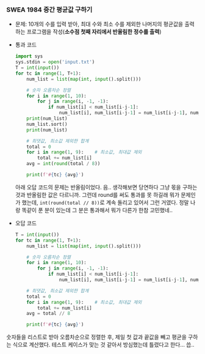 ### SWEA 1984 중간 평균값 구하기

- 문제: 10개의 수를 입력 받아, 최대 수와 최소 수를 제외한 나머지의 평균값을 출력하는 프로그램을 작성(**소수점 첫째 자리에서 반올림한 정수를 출력**)

- 통과 코드
  
  ```python
  import sys
  sys.stdin = open('input.txt')
  T = int(input())
  for tc in range(1, T+1):
      num_list = list(map(int, input().split()))
  
      # 숫자 오름차순 정렬
      for i in range(1, 10):
          for j in range(i, -1, -1):
              if num_list[i] < num_list[i-j-1]:
                  num_list[i], num_list[i-j-1] = num_list[i-j-1], num_list[i]
      print(num_list)
      num_list.sort()
      print(num_list)
  
      # 최댓값, 최소값 제외한 합계
      total = 0
      for i in range(1, 9):    # 최소값, 최대값 제외
          total += num_list[i]
      avg = int(round(total / 8))
  
      print(f'#{tc} {avg}')
  
  ```
  
  아래 오답 코드의 문제는 반올림이었다. 음.. 생각해보면 당연하다 그냥 몫을 구하는 것과 반올림한 값은 다르니까. 그런데 round를 써도 통과를 못 하길래 뭐가 문제인가 했는데, `int(round(total // 8))`로 계속 돌리고 있어서 그런 거였다. 정말 나랑 똑같이 푼 분이 있는데 그 분은 통과해서 뭐가 다른가 한참 고민했네..
  
  

- 오답 코드
  
  ```python
  T = int(input())
  for tc in range(1, T+1):
      num_list = list(map(int, input().split()))
  
      # 숫자 오름차순 정렬
      for i in range(1, 10):
          for j in range(i, -1, -1):
              if num_list[i] < num_list[i-j-1]:
                  num_list[i], num_list[i-j-1] = num_list[i-j-1], num_list[i]
  
      # 최댓값, 최소값 제외한 합계
      total = 0
      for i in range(1, 9):    # 최소값, 최대값 제외
          total += num_list[i]
      avg = total // 8
  
      print(f'#{tc} {avg}')
  
  ```



숫자들을 리스트로 받아 오름차순으로 정렬한 후, 제일 첫 값과 끝값을 빼고 평균을 구하는 식으로 계산했다. 테스트 케이스가 맞는 것 같아서 방심했는데 틀렸다고 한다... 씁..
